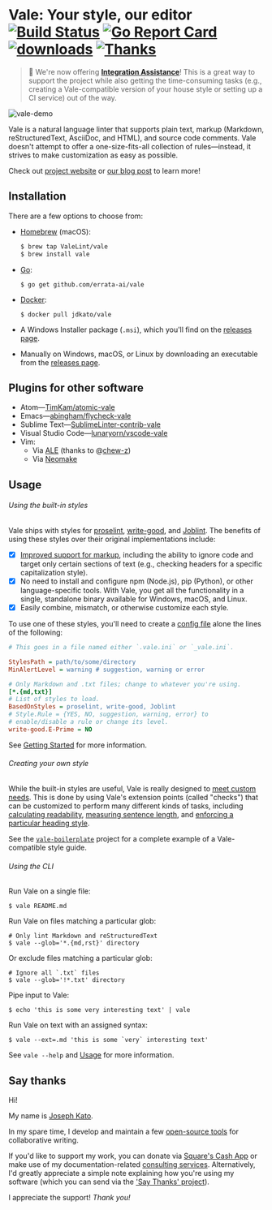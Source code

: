 # Vale: Your style, our editor [![Build Status](https://img.shields.io/travis/errata-ai/vale/master.svg?style=flat-square&amp;logo=travis)](https://travis-ci.org/errata-ai/vale) [![Go Report Card](https://goreportcard.com/badge/github.com/gojp/goreportcard?style=flat-square)](https://goreportcard.com/report/github.com/errata-ai/vale) [![downloads](https://img.shields.io/github/downloads/errata-ai/vale/total.svg?style=flat-square)](https://github.com/errata-ai/vale/releases) [![Thanks](https://img.shields.io/badge/say-thanks-ff69b4.svg?style=flat-square&amp;logo=gratipay&amp;logoColor=white)](#say-thanks)

> :star2: We're now offering [**Integration Assistance**](https://errata.ai/about/)! This is a great way to support the project while also getting the time-consuming tasks (e.g., creating a Vale-compatible version of your house style or setting up a CI service) out of the way.

![vale-demo](https://user-images.githubusercontent.com/8785025/39656657-59e62c26-4fb6-11e8-9f48-ba230400ed55.png)

Vale is a natural language linter that supports plain text, markup (Markdown, reStructuredText, AsciiDoc, and HTML), and source code comments. Vale doesn't attempt to offer a one-size-fits-all collection of rules&mdash;instead, it strives to make customization as easy as possible.

Check out [project website](https://errata-ai.github.io/vale) or [our blog post](https://medium.com/@errata.ai/introducing-vale-an-nlp-powered-linter-for-prose-63c4de31be00) to learn more!

## Installation

There are a few options to choose from:

- [Homebrew](http://brew.sh) (macOS):

    ```bash
    $ brew tap ValeLint/vale
    $ brew install vale
    ```

- [Go](https://golang.org/):

    ```shell
    $ go get github.com/errata-ai/vale
    ```

- [Docker](https://hub.docker.com/r/jdkato/vale/):

    ```shell
    $ docker pull jdkato/vale
    ```

- A Windows Installer package (`.msi`), which you'll find on the [releases page](https://github.com/errata-ai/vale/releases).
- Manually on Windows, macOS, or Linux by downloading an executable from the [releases page](https://github.com/errata-ai/vale/releases).

## Plugins for other software

- Atom&mdash;[TimKam/atomic-vale](https://github.com/TimKam/atomic-vale)
- Emacs&mdash;[abingham/flycheck-vale](https://github.com/abingham/flycheck-vale)
- Sublime Text&mdash;[SublimeLinter-contrib-vale](https://packagecontrol.io/packages/SublimeLinter-contrib-vale)
- Visual Studio Code&mdash;[lunaryorn/vscode-vale](https://marketplace.visualstudio.com/items?itemName=lunaryorn.vale)
- Vim:
  - Via [ALE](https://github.com/w0rp/ale) (thanks to @[chew-z](https://github.com/chew-z))
  - Via [Neomake](https://github.com/neomake/neomake)

## Usage

###### Using the built-in styles

Vale ships with styles for [proselint](https://github.com/amperser/proselint), [write-good](https://github.com/btford/write-good), and [Joblint](https://github.com/rowanmanning/joblint). The benefits of using these styles over their original implementations include:

- [X] [Improved support for markup](https://errata-ai.github.io/vale/formats/), including the ability to ignore code and target only certain sections of text (e.g., checking headers for a specific capitalization style).
- [X] No need to install and configure npm (Node.js), pip (Python), or other language-specific tools. With Vale, you get all the functionality in a single, standalone binary available for Windows, macOS, and Linux.
- [X] Easily combine, mismatch, or otherwise customize each style.

To use one of these styles, you'll need to create a [config file](https://errata-ai.github.io/vale/config/) alone the lines of the following:

```ini
# This goes in a file named either `.vale.ini` or `_vale.ini`.

StylesPath = path/to/some/directory
MinAlertLevel = warning # suggestion, warning or error

# Only Markdown and .txt files; change to whatever you're using.
[*.{md,txt}]
# List of styles to load.
BasedOnStyles = proselint, write-good, Joblint
# Style.Rule = {YES, NO, suggestion, warning, error} to
# enable/disable a rule or change its level.
write-good.E-Prime = NO
```

See [Getting Started](https://errata-ai.github.io/vale/) for more information.

###### Creating your own style

While the built-in styles are useful, Vale is really designed to [meet custom needs](https://errata-ai.github.io/vale/styles/). This is done by using Vale's extension points (called "checks") that can be customized to perform many different kinds of tasks, including [calculating readability](https://github.com/errata-ai/vale/blob/master/styles/demo/Reading.yml), [measuring sentence length](https://github.com/errata-ai/vale/blob/master/styles/demo/SentenceLength.yml), and [enforcing a particular heading style](https://github.com/errata-ai/vale-boilerplate/blob/master/src/18F/Headings.yml).

See the [`vale-boilerplate`](https://github.com/errata-ai/vale-boilerplate) project for a complete example of a Vale-compatible style guide.

###### Using the CLI

Run Vale on a single file:

```shell
$ vale README.md
```

Run Vale on files matching a particular glob:

```shell
# Only lint Markdown and reStructuredText
$ vale --glob='*.{md,rst}' directory
```

Or exclude files matching a particular glob:

```shell
# Ignore all `.txt` files
$ vale --glob='!*.txt' directory
```

Pipe input to Vale:

```shell
$ echo 'this is some very interesting text' | vale
```

Run Vale on text with an assigned syntax:

```shell
$ vale --ext=.md 'this is some `very` interesting text'
```

See `vale --help` and [Usage](https://errata-ai.github.io/vale/usage/) for more information.

## Say thanks

Hi!

My name is [Joseph Kato](https://github.com/jdkato).

In my spare time, I develop and maintain a few [open-source tools](https://github.com/errata-ai) for collaborative writing.

If you'd like to support my work, you can donate via [Square's Cash App](https://cash.me/$jdkato) or make use of my documentation-related [consulting services](https://errata.ai). Alternatively, I'd greatly appreciate a simple note explaining how you're using my software (which you can send via the ['Say Thanks' project](https://saythanks.io/to/jdkato)).



I appreciate the support! _Thank you!_
